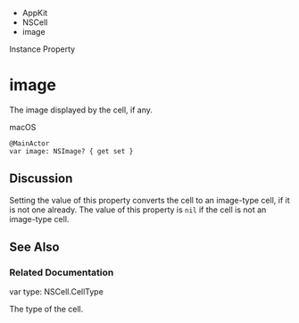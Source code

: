 

- AppKit
- NSCell
-  image 

Instance Property

# image

The image displayed by the cell, if any.

macOS

``` source
@MainActor
var image: NSImage? { get set }
```

## Discussion

Setting the value of this property converts the cell to an image-type cell, if it is not one already. The value of this property is `nil` if the cell is not an image-type cell.

## See Also

### Related Documentation

var type: NSCell.CellType

The type of the cell.

